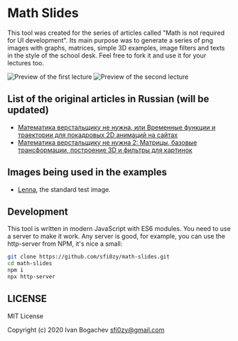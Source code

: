 # Math Slides

This tool was created for the series of articles called "Math is not required for UI development". Its main purpose was to generate a series of png images with graphs, matrices, simple 3D examples, image filters and texts in the style of the school desk. Feel free to fork it and use it for your lectures too.

![Preview of the first lecture](https://hsto.org/webt/fc/_4/s1/fc_4s1h7xarzjtz6dfqvjkvpzla.jpeg)
![Preview of the second lecture](https://hsto.org/webt/fr/wu/cz/frwuczbo209np2f6t_ejluzgokw.jpeg)

## List of the original articles in Russian (will be updated)

- [Математика верстальщику не нужна, или Временные функции и траектории для покадровых 2D анимаций на сайтах](https://habr.com/ru/post/518006/)
- [Математика верстальщику не нужна 2: Матрицы, базовые трансформации, построение 3D и фильтры для картинок](https://habr.com/ru/post/518006/)

## Images being used in the examples

- [Lenna](https://en.wikipedia.org/wiki/Lenna), the standard test image.

## Development

This tool is written in modern JavaScript with ES6 modules. You need to use a server to make it work. Any server is good, for example, you can use the http-server from NPM, it's nice a small:

```sh
git clone https://github.com/sfi0zy/math-slides.git
cd math-slides
npm i
npx http-server
```

## LICENSE

MIT License

Copyright (c) 2020 Ivan Bogachev sfi0zy@gmail.com

